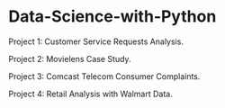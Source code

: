 # Data-Science-with-Python
Project 1: Customer Service Requests Analysis.

Project 2: Movielens Case Study.

Project 3: Comcast Telecom Consumer Complaints.

Project 4: Retail Analysis with Walmart Data.

